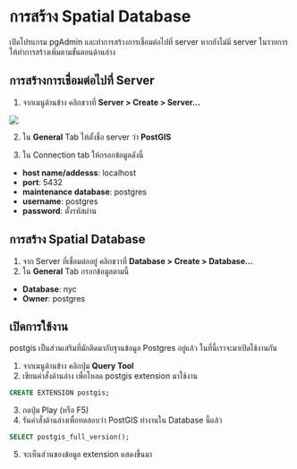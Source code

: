 

# การสร้าง Spatial Database

เปิดโปรแกรม pgAdmin และทำการสร้างการเชื่อมต่อไปที่ server หากยังไม่มี server ในรายการให้ทำการสร้างเพิ่มตามขั้นตอนด้านล่าง

## การสร้างการเชื่อมต่อไปที่ Server

1. จากเมนูด้านข้าง คลิกขวาที่ **Server > Create > Server...**

![](https://postgis.net/workshops/postgis-intro/_images/pgadmin_01.png)

2. ใน **General** Tab ให้ตั้งชื่อ server ว่า **PostGIS**



3. ใน Connection tab ให้กรอกข้อมูลดังนี้

- **host name/addesss**: localhost
- **port**: 5432
- **maintenance database**: postgres
- **username**: postgres
- **password**: ตั้งรหัสผ่าน

## การสร้าง Spatial Database

1. จาก Server ที่เชื่อมต่ออยู่ คลิกขวาที่ **Database > Create > Database...**
2. ใน **General** Tab กรอกข้อมูลตามนี้

- **Database**: nyc
- **Owner**: postgres

## เปิดการใช้งาน

postgis เป็นส่วนเสริมที่มักติดมากับฐานข้อมูล Postgres อยู่แล้ว ในที่นี้เราจะมาเปิดใช้งานกัน

1. จากเมนูด้านข้าง คลิกปุ่ม **Query Tool** 
2. เขียนคำสั่งด้านล่าง เพื่อโหลด postgis extension มาใช้งาน

```sql
CREATE EXTENSION postgis;
```

3. กดปุ่ม Play (หรือ F5)
4. รันคำสั่งด้านล่างเพื่อทดสอบว่า PostGIS ทำงานใน Database นี้แล้ว

```sql
SELECT postgis_full_version();
```

5. จะเห็นส่วนของข้อมูล extension แสดงขึ้นมา